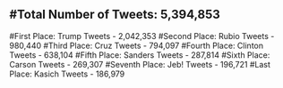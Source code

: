 #Total Number of Tweets: 5,394,853 
---
#First Place: Trump Tweets - 2,042,353
#Second Place: Rubio Tweets - 980,440
#Third Place: Cruz Tweets - 794,097
#Fourth Place: Clinton Tweets - 638,104
#Fifth Place: Sanders Tweets - 287,814
#Sixth Place: Carson Tweets - 269,307
#Seventh Place: Jeb! Tweets - 196,721
#Last Place: Kasich Tweets - 186,979
